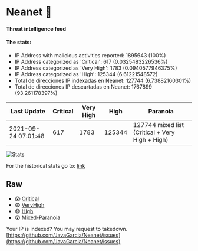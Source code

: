 # Neanet :hocho:
#### Threat intelligence feed
#### The stats:

- IP Address with malicious activities reported: 1895643 (100%)
- IP Address categorized as 'Critical':  617 (0.0325483226536%)
- IP Address categorized as 'Very High':  1783 (0.0940577946375%)
- IP Address categorized as 'High':  125344 (6.61221548572)
- Total de direcciones IP indexadas en Neanet:  127744 (6.73882160301%)
- Total de direcciones IP descartadas en Neanet:  1767899 (93.261178397%)

| Last Update | Critical | Very High | High | Paranoia |
| --- | --- | --- | --- | --- |
| 2021-09-24 07:01:48 | 617 | 1783 | 125344 | 127744 mixed list (Critical + Very High + High)|

![Stats](https://docs.google.com/spreadsheets/d/e/2PACX-1vSnaNMIXVabIpDJjufMlzH7poXnshF3mgd8Is1g9ytUEzVsP5my4Trn8f-xkoLLQ38xpL3HtmUexLo6/pubchart?oid=501124687&format=image)

For the historical stats go to: [link](/stats.csv)
## Raw
- :scream: [Critical](https://raw.githubusercontent.com/JavaGarcia/Neanet/master/blacklists/neanet_critical.txt)
- :fearful: [VeryHigh](https://raw.githubusercontent.com/JavaGarcia/Neanet/master/blacklists/neanet_veryHigh.txtt)
- :frowning: [High](https://raw.githubusercontent.com/JavaGarcia/Neanet/master/blacklists/neanet_high.txt)
- :dizzy_face: [Mixed-Paranoia](https://raw.githubusercontent.com/JavaGarcia/Neanet/master/blacklists/neanet_all.txt)


Your IP is indexed? You may request to takedown. [https://github.com/JavaGarcia/Neanet/issues](https://github.com/JavaGarcia/Neanet/issues)





























































































































































































































































































































































































































































































































































































































































































































































































































































































































































































































































































































































































































































































































































































































































































































































































































































































































































































































































































































































































































































































































































































































































































































































































































































































































































































































































































































































































































































































































































































































































































































































































































































































































































































































































































































































































































































































































































































































































































































































































































































































































































































































































































































































































































































































































































































































































































































































































































































































































































































































































































































































































































































































































































































































































































































































































































































































































































































































































































































































































































































































































































































































































































































































































































































































































































































































































































































































































































































































































































































































































































































































































































































































































































































































































































































































































































































































































































































































































































































































































































































































































































































































































































































































































































































































































































































































































































































































































































































































































































































































































































































































































